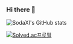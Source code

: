 ### Hi there 👋

![SodaXI's GitHub stats](https://github-readme-stats.vercel.app/api?username=SodaXI&show_icons=true&theme=radical)

[![Solved.ac프로필](http://mazassumnida.wtf/api/v2/generate_badge?boj=mrtime)](https://solved.ac/mrtime)
<!--
**SodaXI/SodaXI** is a ✨ _special_ ✨ repository because its `README.md` (this file) appears on your GitHub profile.

Here are some ideas to get you started:

- 🔭 I’m currently working on ...
- 🌱 I’m currently learning ...
- 👯 I’m looking to collaborate on ...
- 🤔 I’m looking for help with ...
- 💬 Ask me about ...
- 📫 How to reach me: ...
- 😄 Pronouns: ...
- ⚡ Fun fact: ...
-->
